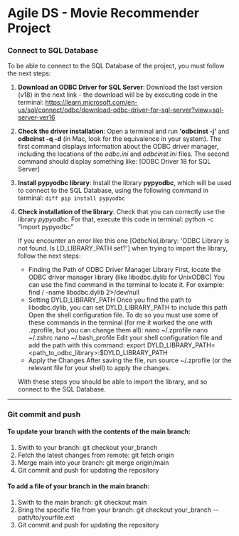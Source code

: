 # Agile DS - Movie Recommender Project

### Connect to SQL Database

To be able to connect to the SQL Database of the project, you must follow the next steps:

1. **Download an ODBC Driver for SQL Server**: Download the last version (v18) in the next link - the download will be by executing code in the terminal:
   https://learn.microsoft.com/en-us/sql/connect/odbc/download-odbc-driver-for-sql-server?view=sql-server-ver16

2. **Check the driver installation**: Open a terminal and run **'odbcinst -j'** and **odbcinst -q -d** (in Mac, look for the equivalence in your system).
   The first command displays information about the ODBC driver manager, including the locations of the *odbc.ini* and *odbcinst.ini* files.
   The second command should display something like: [ODBC Driver 18 for SQL Server]

4. **Install pypyodbc library**: Install the library **pypyodbc**, which will be used to connect to the SQL Database, using the following command in terminal:
   ```diff pip install pypyodbc ```
   
5. **Check installation of the library**: Check that you can correctly use the library *pypyodbc*. For that, execute this code in terminal:
   python -c "import pypyodbc"

   If you encounter an error like this one [OdbcNoLibrary: 'ODBC Library is not found. Is LD_LIBRARY_PATH set?'] when trying to import the library, follow the next steps:
     - Finding the Path of ODBC Driver Manager Library
         First, locate the ODBC driver manager library (like libodbc.dylib for UnixODBC)
         You can use the find command in the terminal to locate it. For example: find / -name libodbc.dylib 2>/dev/null
     - Setting DYLD_LIBRARY_PATH
         Once you find the path to libodbc.dylib, you can set DYLD_LIBRARY_PATH to include this path
         Open the shell configuration file. To do so you must use some of these commands in the terminal (for me it worked the one with .zprofile, but you can change them all):
           nano ~/.zprofile
           nano ~/.zshrc
           nano ~/.bash_profile
         Edit your shell configuration file and add the path with this command:
           export DYLD_LIBRARY_PATH=<path_to_odbc_library>:$DYLD_LIBRARY_PATH
     - Apply the Changes
         After saving the file, run source ~/.zprofile (or the relevant file for your shell) to apply the changes.

   With these steps you should be able to import the library, and so connect to the SQL Database.
____

### Git commit and push

#### To update your branch with the contents of the main branch:
1. Swith to your branch: git checkout your_branch
2. Fetch the latest changes from remote: git fetch origin
3. Merge main into your branch: git merge origin/main
4. Git commit and push for updating the repository

#### To add a file of your branch in the main branch:
1. Swith to the main branch: git checkout main
2. Bring the specific file from your branch: git checkout your_branch -- path/to/yourfile.ext
3. Git commit and push for updating the repository

